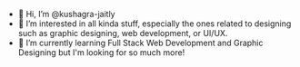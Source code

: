 - 👋 Hi, I’m @kushagra-jaitly
- 👀 I’m interested in all kinda stuff, especially the ones related to designing such as graphic designing, web development, or UI/UX.
- 🌱 I’m currently learning Full Stack Web Development and Graphic Designing but I'm looking for so much more!

<!---
kushagra-jaitly/kushagra-jaitly is a ✨ special ✨ repository because its `README.md` (this file) appears on your GitHub profile.
You can click the Preview link to take a look at your changes.
--->
